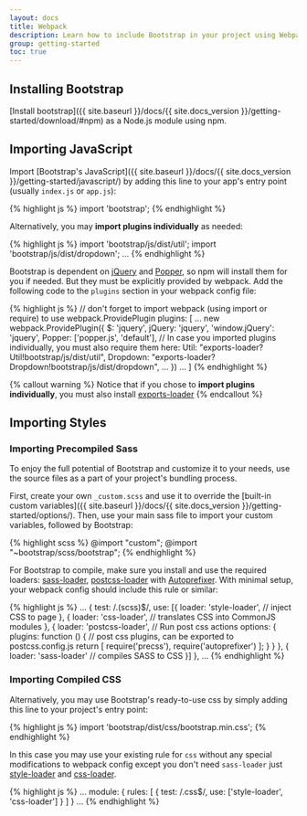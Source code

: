 ```yaml
---
layout: docs
title: Webpack
description: Learn how to include Bootstrap in your project using Webpack 3.
group: getting-started
toc: true
---
```


## Installing Bootstrap

[Install bootstrap]({{ site.baseurl }}/docs/{{ site.docs_version }}/getting-started/download/#npm) as a Node.js module using npm.

## Importing JavaScript

Import [Bootstrap's JavaScript]({{ site.baseurl }}/docs/{{ site.docs_version }}/getting-started/javascript/) by adding this line to your app's entry point (usually `index.js` or `app.js`):

{% highlight js %}
import 'bootstrap';
{% endhighlight %}

Alternatively, you may **import plugins individually** as needed:

{% highlight js %}
import 'bootstrap/js/dist/util';
import 'bootstrap/js/dist/dropdown';
...
{% endhighlight %}

Bootstrap is dependent on [jQuery](https://jquery.com/) and [Popper](https://popper.js.org/), so npm will install them for you if needed. But they must be explicitly provided by webpack. Add the following code to the `plugins` section in your webpack config file:

{% highlight js %}
  // don't forget to import webpack (using import or require) to use webpack.ProvidePlugin
  plugins: [
    ...
      new webpack.ProvidePlugin({
        $: 'jquery',
        jQuery: 'jquery',
        'window.jQuery': 'jquery',
        Popper: ['popper.js', 'default'],
        // In case you imported plugins individually, you must also require them here:
        Util: "exports-loader?Util!bootstrap/js/dist/util",
        Dropdown: "exports-loader?Dropdown!bootstrap/js/dist/dropdown",
        ...
      })
    ...
  ]
{% endhighlight %}

{% callout warning %}
Notice that if you chose to **import plugins individually**, you must also install [exports-loader](https://github.com/webpack-contrib/exports-loader)
{% endcallout %}

## Importing Styles

### Importing Precompiled Sass

To enjoy the full potential of Bootstrap and customize it to your needs, use the source files as a part of your project's bundling process.

First, create your own `_custom.scss` and use it to override the [built-in custom variables]({{ site.baseurl }}/docs/{{ site.docs_version }}/getting-started/options/). Then, use your main sass file to import your custom variables, followed by Bootstrap:

{% highlight scss %}
@import "custom";
@import "~bootstrap/scss/bootstrap";
{% endhighlight %}

For Bootstrap to compile, make sure you install and use the required loaders: [sass-loader](https://github.com/webpack-contrib/sass-loader), [postcss-loader](https://github.com/postcss/postcss-loader) with [Autoprefixer](https://github.com/postcss/autoprefixer#webpack). With minimal setup, your webpack config should include this rule or similar:

{% highlight js %}
  ...
  {
    test: /\.(scss)$/,
    use: [{
      loader: 'style-loader', // inject CSS to page
    }, {
      loader: 'css-loader', // translates CSS into CommonJS modules
    }, {
      loader: 'postcss-loader', // Run post css actions
      options: {
        plugins: function () { // post css plugins, can be exported to postcss.config.js
          return [
            require('precss'),
            require('autoprefixer')
          ];
        }
      }
    }, {
      loader: 'sass-loader' // compiles SASS to CSS
    }]
  },
  ...
{% endhighlight %}

### Importing Compiled CSS

Alternatively, you may use Bootstrap's ready-to-use css by simply adding this line to your project's entry point:

{% highlight js %}
import 'bootstrap/dist/css/bootstrap.min.css';
{% endhighlight %}

In this case you may use your existing rule for `css` without any special modifications to webpack config except you don't need `sass-loader` just [style-loader](https://github.com/webpack-contrib/style-loader) and [css-loader](https://github.com/webpack-contrib/css-loader).

{% highlight js %}
  ...
  module: {
    rules: [
      {
        test: /\.css$/,
        use: ['style-loader', 'css-loader']
      }
    ]
  }
  ...
{% endhighlight %}
